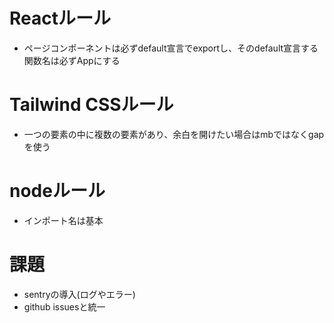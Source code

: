 # Reactルール
- ページコンポーネントは必ずdefault宣言でexportし、そのdefault宣言する関数名は必ずAppにする

# Tailwind CSSルール
- 一つの要素の中に複数の要素があり、余白を開けたい場合はmbではなくgapを使う

# nodeルール
- インポート名は基本

# 課題
- sentryの導入(ログやエラー)
- github issuesと統一